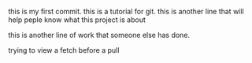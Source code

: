 this is my first commit. this is a tutorial for git.
this is another line that will help peple know what this project is about

this is another line of work that someone else has done.

trying to view a fetch before a pull
